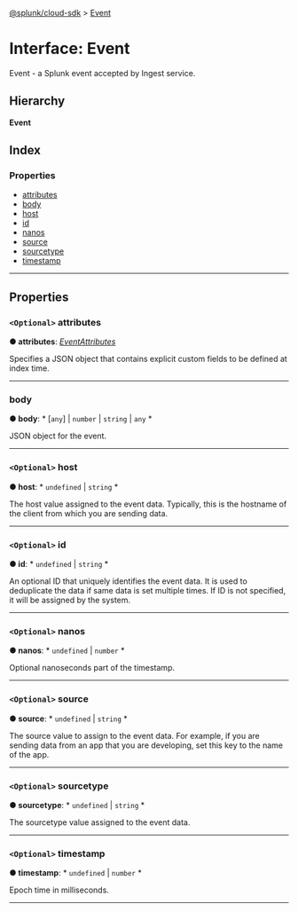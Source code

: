 [@splunk/cloud-sdk](../README.md) > [Event](../interfaces/event.md)

# Interface: Event

Event - a Splunk event accepted by Ingest service.

## Hierarchy

**Event**

## Index

### Properties

* [attributes](event.md#attributes)
* [body](event.md#body)
* [host](event.md#host)
* [id](event.md#id)
* [nanos](event.md#nanos)
* [source](event.md#source)
* [sourcetype](event.md#sourcetype)
* [timestamp](event.md#timestamp)

---

## Properties

<a id="attributes"></a>

### `<Optional>` attributes

**● attributes**: *[EventAttributes](eventattributes.md)*

Specifies a JSON object that contains explicit custom fields to be defined at index time.

___
<a id="body"></a>

###  body

**● body**: * [`any`] &#124; `number` &#124; `string` &#124; `any`
*

JSON object for the event.

___
<a id="host"></a>

### `<Optional>` host

**● host**: * `undefined` &#124; `string`
*

The host value assigned to the event data. Typically, this is the hostname of the client from which you are sending data.

___
<a id="id"></a>

### `<Optional>` id

**● id**: * `undefined` &#124; `string`
*

An optional ID that uniquely identifies the event data. It is used to deduplicate the data if same data is set multiple times. If ID is not specified, it will be assigned by the system.

___
<a id="nanos"></a>

### `<Optional>` nanos

**● nanos**: * `undefined` &#124; `number`
*

Optional nanoseconds part of the timestamp.

___
<a id="source"></a>

### `<Optional>` source

**● source**: * `undefined` &#124; `string`
*

The source value to assign to the event data. For example, if you are sending data from an app that you are developing, set this key to the name of the app.

___
<a id="sourcetype"></a>

### `<Optional>` sourcetype

**● sourcetype**: * `undefined` &#124; `string`
*

The sourcetype value assigned to the event data.

___
<a id="timestamp"></a>

### `<Optional>` timestamp

**● timestamp**: * `undefined` &#124; `number`
*

Epoch time in milliseconds.

___

